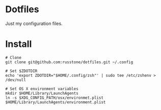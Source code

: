 # Dotfiles
Just my configuration files.

# Install
```
# Clone
git clone git@github.com:russtone/dotfiles.git ~/.config

# Set $ZDOTDIR
echo 'export ZDOTDIR="$HOME/.config/zsh"' | sudo tee /etc/zshenv > /dev/null

# Set OS X environment variables
mkdir $HOME/Library/LaunchAgents
ln -s $XDG_CONFIG_PATH/osx/environmet.plist $HOME/Library/LaunchAgents/environment.plist
```
